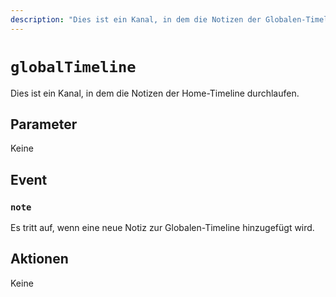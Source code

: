 ```yaml
---
description: "Dies ist ein Kanal, in dem die Notizen der Globalen-Timeline durchlaufen."
---
```


# `globalTimeline`

Dies ist ein Kanal, in dem die Notizen der Home-Timeline durchlaufen.

## Parameter

Keine

## Event

### `note`

<MkSchemaViewer :schema="{
 $ref: 'misskey://Note'
}"/>

Es tritt auf, wenn eine neue Notiz zur Globalen-Timeline hinzugefügt wird.

## Aktionen

Keine
